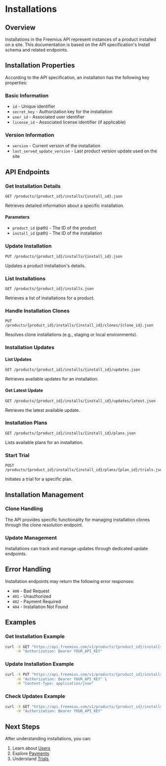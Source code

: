 # Installations

## Overview

Installations in the Freemius API represent instances of a product installed on a site. This documentation is based on the API specification's Install schema and related endpoints.

## Installation Properties

According to the API specification, an installation has the following key properties:

### Basic Information
- `id` - Unique identifier
- `secret_key` - Authorization key for the installation
- `user_id` - Associated user identifier
- `license_id` - Associated license identifier (if applicable)

### Version Information
- `version` - Current version of the installation
- `last_served_update_version` - Last product version update used on the site

## API Endpoints

### Get Installation Details

```http
GET /products/{product_id}/installs/{install_id}.json
```

Retrieves detailed information about a specific installation.

#### Parameters
- `product_id` (path) - The ID of the product
- `install_id` (path) - The ID of the installation

### Update Installation

```http
PUT /products/{product_id}/installs/{install_id}.json
```

Updates a product installation's details.

### List Installations

```http
GET /products/{product_id}/installs.json
```

Retrieves a list of installations for a product.

### Handle Installation Clones

```http
PUT /products/{product_id}/installs/{install_id}/clones/{clone_id}.json
```

Resolves clone installations (e.g., staging or local environments).

### Installation Updates

#### List Updates

```http
GET /products/{product_id}/installs/{install_id}/updates.json
```

Retrieves available updates for an installation.

#### Get Latest Update

```http
GET /products/{product_id}/installs/{install_id}/updates/latest.json
```

Retrieves the latest available update.

### Installation Plans

```http
GET /products/{product_id}/installs/{install_id}/plans.json
```

Lists available plans for an installation.

### Start Trial

```http
POST /products/{product_id}/installs/{install_id}/plans/{plan_id}/trials.json
```

Initiates a trial for a specific plan.

## Installation Management

### Clone Handling
The API provides specific functionality for managing installation clones through the clone resolution endpoint.

### Update Management
Installations can track and manage updates through dedicated update endpoints.

## Error Handling

Installation endpoints may return the following error responses:
- `400` - Bad Request
- `401` - Unauthorized
- `402` - Payment Required
- `404` - Installation Not Found

## Examples

### Get Installation Example

```bash
curl -X GET "https://api.freemius.com/v1/products/{product_id}/installs/{install_id}.json" \
     -H "Authorization: Bearer YOUR_API_KEY"
```

### Update Installation Example

```bash
curl -X PUT "https://api.freemius.com/v1/products/{product_id}/installs/{install_id}.json" \
     -H "Authorization: Bearer YOUR_API_KEY" \
     -H "Content-Type: application/json"
```

### Check Updates Example

```bash
curl -X GET "https://api.freemius.com/v1/products/{product_id}/installs/{install_id}/updates/latest.json" \
     -H "Authorization: Bearer YOUR_API_KEY"
```

## Next Steps

After understanding installations, you can:
1. Learn about [Users](07-users.md)
2. Explore [Payments](08-payments.md)
3. Understand [Trials](12-trials.md)
